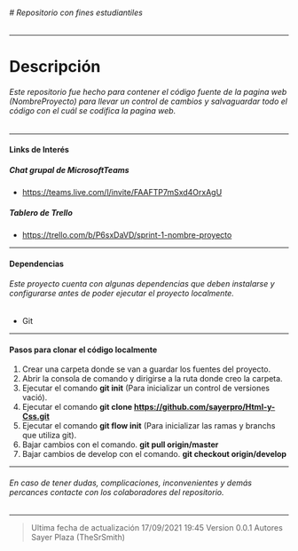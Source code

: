 ###### # Repositorio con fines estudiantiles

------------

# Descripción
###### Este repositorio fue hecho para contener el código fuente de la pagina web (NombreProyecto) para llevar un control de cambios y salvaguardar todo el código con el cuál se codifica la pagina web.

------------

#### Links de Interés
##### Chat grupal de MicrosoftTeams
- https://teams.live.com/l/invite/FAAFTP7mSxd4OrxAgU

##### Tablero de Trello
- https://trello.com/b/P6sxDaVD/sprint-1-nombre-proyecto

------------

#### Dependencias
###### Este proyecto cuenta con algunas dependencias que deben instalarse y configurarse antes de poder ejecutar el proyecto localmente.
- Git

------------

#### Pasos para clonar el código localmente
1. Crear una carpeta donde se van a guardar los fuentes del proyecto.
2. Abrir la consola de comando y dirigirse a la ruta donde creo la carpeta.
3. Ejecutar el comando **git init** (Para inicializar un control de versiones vació).
4. Ejecutar el comando **git clone https://github.com/sayerpro/Html-y-Css.git**
5. Ejecutar el comando **git flow init** (Para inicializar las ramas y branchs que utiliza git).
6. Bajar cambios con el comando. **git pull origin/master**
7. Bajar cambios de develop con el comando. **git checkout origin/develop**

------------


###### En caso de tener dudas, complicaciones, inconvenientes y demás percances contacte con los colaboradores del repositorio.

------------

> Ultima fecha de actualización
17/09/2021 19:45
Version 0.0.1
Autores
Sayer Plaza (TheSrSmith)

